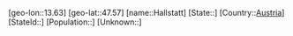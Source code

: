﻿---
location: [47.57,13.63]
type: City
tags:
- geo/City


SpocWebEntityId: 30731
isDeleted: false
confidential: public

---
[geo-lon::13.63]
[geo-lat::47.57]
[name::Hallstatt]
[State::]
[Country::[Austria](geo/Continent/Europe/Austria.md)]
[StateId::]
[Population::]
[Unknown::]

